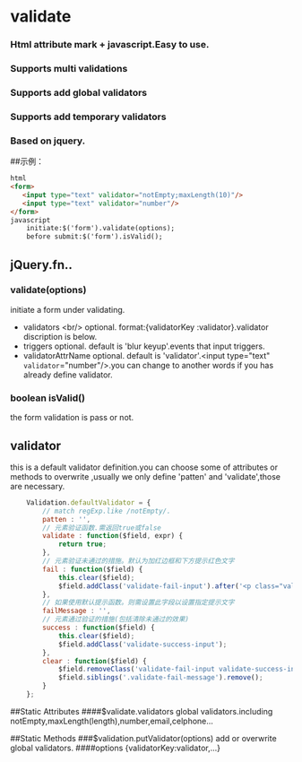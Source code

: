 # validate
### Html attribute mark + javascript.Easy to use.
### Supports multi validations  
### Supports add global validators
### Supports add temporary validators
### Based on jquery. 
##示例：
```html
html
<form>
   <input type="text" validator="notEmpty;maxLength(10)"/>
   <input type="text" validator="number"/>
</form>
javascript
	initiate:$('form').validate(options);
	before submit:$('form').isValid();
```
## jQuery.fn..

###  validate(options)
initiate a form under validating. 
* validators \<br/>
optional. format:{validatorKey :validator}.validator discription is below.
* triggers
optional. default is 'blur keyup'.events that input triggers.
* validatorAttrName
optional. default is 'validator'.<input type="text" `validator`="number"/>.you can change to another words if you has already define validator.

###  boolean isValid()
the form validation is pass or not.

## validator
this is a default validator definition.you can choose some of attributes or methods to overwrite ,usually we only define 'patten' and 'validate',those are necessary.
```javascript
	Validation.defaultValidator = {
		// match regExp.like /notEmpty/.
		patten : '',
		// 元素验证函数.需返回true或false
		validate : function($field, expr) {
			return true;
		},
		// 元素验证未通过的措施。默认为加红边框和下方提示红色文字
		fail : function($field) {
			this.clear($field);
			$field.addClass('validate-fail-input').after('<p class="validate-fail-message">' + this.failMessage + '</p>');
		},
		// 如果使用默认提示函数。则需设置此字段以设置指定提示文字
		failMessage : '',
		// 元素通过验证的措施(包括清除未通过的效果)
		success : function($field) {
			this.clear($field);
			$field.addClass('validate-success-input');
		},
		clear : function($field) {
			$field.removeClass('validate-fail-input validate-success-input');
			$field.siblings('.validate-fail-message').remove();
		}
	};
```

##Static Attributes
####$validate.validators
global validators.including notEmpty,maxLength(length),number,email,celphone...

##Static Methods
###$validation.putValidator(options)
add or overwrite global validators.
####options
{validatorKey:validator,...}




